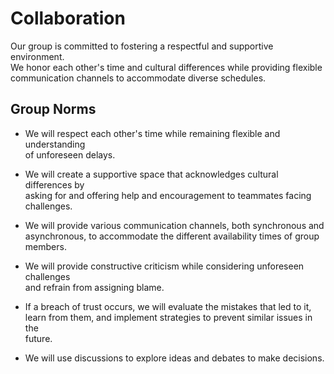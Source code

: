 # Collaboration

Our group is committed to fostering a respectful and supportive environment.  
We honor each other's time and cultural differences while providing flexible  
communication channels to accommodate diverse schedules.

## Group Norms

- We will respect each other's time while remaining flexible and understanding  
  of unforeseen delays.

- We will create a supportive space that acknowledges cultural differences by  
  asking for and offering help and encouragement to teammates facing challenges.

- We will provide various communication channels, both synchronous and  
  asynchronous, to accommodate the different availability times of group members.

- We will provide constructive criticism while considering unforeseen challenges  
  and refrain from assigning blame.

- If a breach of trust occurs, we will evaluate the mistakes that led to it,  
  learn from them, and implement strategies to prevent similar issues in the  
  future.

- We will use discussions to explore ideas and debates to make decisions.
